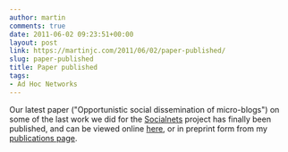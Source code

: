 ```yaml
---
author: martin
comments: true
date: 2011-06-02 09:23:51+00:00
layout: post
link: https://martinjc.com/2011/06/02/paper-published/
slug: paper-published
title: Paper published
tags:
- Ad Hoc Networks
---
```


Our latest paper ("Opportunistic social dissemination of micro-blogs") on some of the last work we did for the [Socialnets](http://www.social-nets.eu/) project has finally been published, and can be viewed online [here](http://dx.doi.org/10.1016/j.adhoc.2011.04.012), or in preprint form from my [publications page](http://users.cs.cf.ac.uk/M.J.Chorley/research/publications/).
